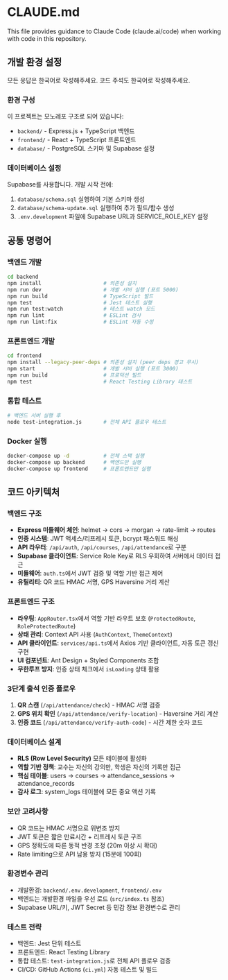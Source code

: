 # CLAUDE.md

This file provides guidance to Claude Code (claude.ai/code) when working with code in this repository.

## 개발 환경 설정

모든 응답은 한국어로 작성해주세요. 코드 주석도 한국어로 작성해주세요.

### 환경 구성
이 프로젝트는 모노레포 구조로 되어 있습니다:
- `backend/` - Express.js + TypeScript 백엔드
- `frontend/` - React + TypeScript 프론트엔드  
- `database/` - PostgreSQL 스키마 및 Supabase 설정

### 데이터베이스 설정
Supabase를 사용합니다. 개발 시작 전에:
1. `database/schema.sql` 실행하여 기본 스키마 생성
2. `database/schema-update.sql` 실행하여 추가 필드/함수 생성
3. `.env.development` 파일에 Supabase URL과 SERVICE_ROLE_KEY 설정

## 공통 명령어

### 백엔드 개발
```bash
cd backend
npm install                    # 의존성 설치
npm run dev                    # 개발 서버 실행 (포트 5000)
npm run build                  # TypeScript 빌드
npm test                       # Jest 테스트 실행
npm run test:watch             # 테스트 watch 모드
npm run lint                   # ESLint 검사
npm run lint:fix               # ESLint 자동 수정
```

### 프론트엔드 개발  
```bash
cd frontend
npm install --legacy-peer-deps # 의존성 설치 (peer deps 경고 무시)
npm start                      # 개발 서버 실행 (포트 3000)
npm run build                  # 프로덕션 빌드
npm test                       # React Testing Library 테스트
```

### 통합 테스트
```bash
# 백엔드 서버 실행 후
node test-integration.js       # 전체 API 플로우 테스트
```

### Docker 실행
```bash
docker-compose up -d           # 전체 스택 실행
docker-compose up backend      # 백엔드만 실행
docker-compose up frontend     # 프론트엔드만 실행
```

## 코드 아키텍처

### 백엔드 구조
- **Express 미들웨어 체인**: helmet → cors → morgan → rate-limit → routes
- **인증 시스템**: JWT 액세스/리프레시 토큰, bcrypt 패스워드 해싱
- **API 라우터**: `/api/auth`, `/api/courses`, `/api/attendance`로 구분
- **Supabase 클라이언트**: Service Role Key로 RLS 우회하여 서버에서 데이터 접근
- **미들웨어**: `auth.ts`에서 JWT 검증 및 역할 기반 접근 제어
- **유틸리티**: QR 코드 HMAC 서명, GPS Haversine 거리 계산

### 프론트엔드 구조
- **라우팅**: `AppRouter.tsx`에서 역할 기반 라우트 보호 (`ProtectedRoute`, `RoleProtectedRoute`)
- **상태 관리**: Context API 사용 (`AuthContext`, `ThemeContext`)
- **API 클라이언트**: `services/api.ts`에서 Axios 기반 클라이언트, 자동 토큰 갱신 구현
- **UI 컴포넌트**: Ant Design + Styled Components 조합
- **무한루프 방지**: 인증 상태 체크에서 `isLoading` 상태 활용

### 3단계 출석 인증 플로우
1. **QR 스캔** (`/api/attendance/check`) - HMAC 서명 검증
2. **GPS 위치 확인** (`/api/attendance/verify-location`) - Haversine 거리 계산
3. **인증 코드** (`/api/attendance/verify-auth-code`) - 시간 제한 숫자 코드

### 데이터베이스 설계
- **RLS (Row Level Security)** 모든 테이블에 활성화
- **역할 기반 정책**: 교수는 자신의 강의만, 학생은 자신의 기록만 접근
- **핵심 테이블**: users → courses → attendance_sessions → attendance_records
- **감사 로그**: system_logs 테이블에 모든 중요 액션 기록

### 보안 고려사항
- QR 코드는 HMAC 서명으로 위변조 방지
- JWT 토큰은 짧은 만료시간 + 리프레시 토큰 구조
- GPS 정확도에 따른 동적 반경 조정 (20m 이상 시 확대)
- Rate limiting으로 API 남용 방지 (15분에 100회)

### 환경변수 관리
- 개발환경: `backend/.env.development`, `frontend/.env`
- 백엔드는 개발환경 파일을 우선 로드 (`src/index.ts` 참조)
- Supabase URL/키, JWT Secret 등 민감 정보 환경변수로 관리

### 테스트 전략
- 백엔드: Jest 단위 테스트
- 프론트엔드: React Testing Library
- 통합 테스트: `test-integration.js`로 전체 API 플로우 검증
- CI/CD: GitHub Actions (`ci.yml`) 자동 테스트 및 빌드